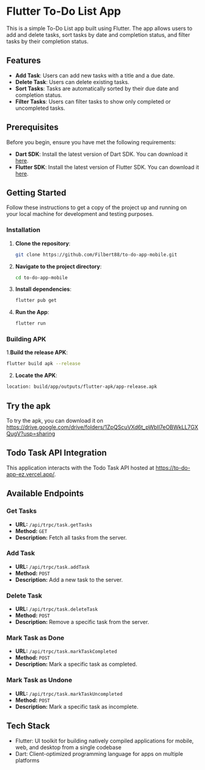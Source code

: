 # Flutter To-Do List App

This is a simple To-Do List app built using Flutter. The app allows users to add and delete tasks, sort tasks by date and completion status, and filter tasks by their completion status.

## Features

- **Add Task**: Users can add new tasks with a title and a due date.
- **Delete Task**: Users can delete existing tasks.
- **Sort Tasks**: Tasks are automatically sorted by their due date and completion status.
- **Filter Tasks**: Users can filter tasks to show only completed or uncompleted tasks.

## Prerequisites

Before you begin, ensure you have met the following requirements:

- **Dart SDK**: Install the latest version of Dart SDK. You can download it [here](https://dart.dev/get-dart).
- **Flutter SDK**: Install the latest version of Flutter SDK. You can download it [here](https://flutter.dev/docs/get-started/install).

## Getting Started

Follow these instructions to get a copy of the project up and running on your local machine for development and testing purposes.

### Installation

1. **Clone the repository**:
   ```bash
   git clone https://github.com/Filbert88/to-do-app-mobile.git
    ```
2. **Navigate to the project directory**:
    ```bash
    cd to-do-app-mobile
    ```
3. **Install dependencies**:
    ```bash
   flutter pub get
    ```
3. **Run the App**:
    ```bash
   flutter run
    ```

### Building APK
1.**Build the release APK**:

```sh
flutter build apk --release
```

2. **Locate the APK**:

```sh
location: build/app/outputs/flutter-apk/app-release.apk
```

## Try the apk
To try the apk, you can download it on https://drive.google.com/drive/folders/1ZpQScuVXd6t_pWbIl7eOBWkLL7GXQugV?usp=sharing

## Todo Task API Integration
This application interacts with the Todo Task API hosted at https://to-do-app-ez.vercel.app/.

## Available Endpoints
### Get Tasks
- **URL:** `/api/trpc/task.getTasks`
- **Method:** `GET`
- **Description:** Fetch all tasks from the server.

### Add Task
- **URL:** `/api/trpc/task.addTask`
- **Method:** `POST`
- **Description:** Add a new task to the server.
 

### Delete Task
- **URL:** `/api/trpc/task.deleteTask`
- **Method:** `POST`
- **Description:** Remove a specific task from the server.
 

### Mark Task as Done
- **URL:** `/api/trpc/task.markTaskCompleted`
- **Method:** `POST`
- **Description:** Mark a specific task as completed.
 
### Mark Task as Undone
- **URL:** `/api/trpc/task.markTaskUncompleted`
- **Method:** `POST`
- **Description:** Mark a specific task as incomplete.
 

## Tech Stack
- Flutter: UI toolkit for building natively compiled applications for mobile, web, and desktop from a single codebase
- Dart: Client-optimized programming language for apps on multiple platforms

